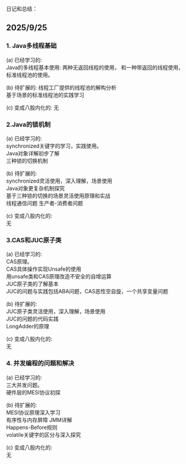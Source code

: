 





日记和总结：
##  2025/9/25

### 1. Java多线程基础
(a) 已经学习的:  
Java的多线程基本使用:
两种无返回线程的使用， 和一种带返回的线程使用，  
标准线程池的使用。

(b) 待扩展的:
线程工厂提供的线程池的解构分析  
基于场景的标准线程池的实践学习

(c) 变成八股内化的:
无

### 2.Java的锁机制

(a) 已经学习的:  
synchronized关键字的学习，实践使用。  
Java对象详解初步了解  
三种锁的切换机制

(b) 待扩展的:  
synchronized灵活使用，深入理解，场景使用  
Java对象更复杂机制探究  
基于三种锁的切换的场景灵活使用原理和实战  
线程通信问题
生产者-消费者问题

(c) 变成八股内化的:  
无

### 3.CAS和JUC原子类

(a) 已经学习的:  
CAS原理。  
CAS具体操作实现Unsafe的使用   
用unsafe类和CAS原理改造不安全的自增运算  
JUC原子类的了解基本  
JUC的问题与实践包括ABA问题，CAS恶性空自旋，一个共享变量问题

(b) 待扩展的:  
JUC原子类灵活使用，深入理解，场景使用  
JUC的问题的代码实践  
LongAdder的原理  

(c) 变成八股内化的:  
无

### 4. 并发编程的问题和解决

(a) 已经学习的:  
三大并发问题。  
硬件层的MESI协议初探

(b) 待扩展的:  
MESI协议原理深入学习  
有序性与内存屏障
JMM详解  
Happens-Before规则  
volatile关键字的区分与深入探究

(c) 变成八股内化的:  
无
